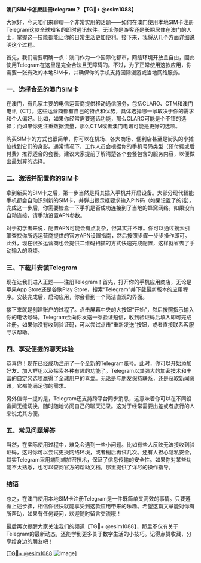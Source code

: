 **澳门SIM卡怎麽註冊telegram？【TG💪+ @esim1088】**

大家好，今天咱们来聊聊一个非常实用的话题——如何在澳门使用本地SIM卡注册Telegram这款全球知名的即时通讯软件。无论你是游客还是长期居住在澳门的人士，掌握这一技能都能让你的日常生活更加便利。接下来，我将从几个方面详细说明这个过程。

首先，我们需要明确一点：澳门作为一个国际化都市，网络环境开放且自由，因此使用Telegram在这里是完全合法且无障碍的。不过，为了正常使用这款应用，你需要一张有效的本地SIM卡，并确保你的手机支持国际漫游或当地网络服务。

### **一、选择合适的澳门SIM卡**

在澳门，有几家主要的电信运营商提供移动通信服务，包括CLARO、CTM和澳门电讯（CT）。这些运营商都有自己的特点和优势，具体选择哪一家取决于你的需求和个人偏好。比如，如果你经常需要通话功能，那么CLARO可能是个不错的选择；而如果你更注重数据流量，那么CTM或者澳门电讯可能是更好的选项。

购买SIM卡的方式也很简单，你可以在机场、各大商场、便利店甚至是街头的小摊位找到它们的身影。通常情况下，工作人员会根据你的手机号码类型（预付费或后付费）推荐适合的套餐。建议大家提前了解清楚各个套餐包含的服务内容，以便做出最划算的选择。

### **二、激活并配置你的SIM卡**

拿到新买的SIM卡之后，第一步当然是将其插入手机并开启设备。大部分现代智能手机都会自动识别新的SIM卡，并弹出提示框要求输入PIN码（如果设置了的话）。完成这一步后，你需要检查一下手机是否成功连接到了当地的蜂窝网络。如果没有自动连接，请手动设置APN参数。

对于初学者来说，配置APN可能会有点复杂，但其实并不难。你可以通过搜索引擎查找你所选运营商提供的官方APN设置指南，然后按照步骤一步步操作即可。此外，现在很多运营商也会提供二维码扫描的方式快速完成配置，这样就省去了手动输入的麻烦。

### **三、下载并安装Telegram**

现在让我们进入正题——注册Telegram！首先，打开你的手机应用商店，无论是苹果App Store还是谷歌Play Store，搜索“Telegram”并下载最新版本的应用程序。安装完成后，启动应用，你会看到一个简洁直观的界面。

接下来就是创建账户的过程了。点击屏幕中央的大按钮“开始”，然后按照指示输入你的电话号码。Telegram会向你发送一条验证短信，收到验证码后填入即可完成注册。如果你没有收到验证码，可以尝试点击“重新发送”按钮，或者直接联系客服寻求帮助。

### **四、享受便捷的聊天体验**

恭喜你！现在已经成功注册了一个全新的Telegram账号。此时，你可以开始添加好友、加入群组以及探索各种有趣的功能了。Telegram以其强大的加密技术和丰富的自定义选项赢得了全球用户的喜爱。无论是与朋友保持联系，还是获取新闻资讯，它都能满足你的需求。

另外值得一提的是，Telegram还支持跨平台同步消息，这意味着你可以在不同设备间无缝切换，随时随地访问自己的聊天记录。这对于经常需要出差或者旅行的人来说尤其方便。

### **五、常见问题解答**

当然，在实际使用过程中，难免会遇到一些小问题。比如有些人反映无法接收到验证码，这时你可以尝试更换网络环境，或者稍后再试几次。还有人担心隐私安全，其实Telegram采用端到端加密技术，保证了信息传输的安全性。如果你对某些功能不太熟悉，也可以查阅官方的帮助文档，那里提供了详尽的操作指导。

### **结语**

总之，在澳门使用本地SIM卡注册Telegram是一件既简单又高效的事情。只要遵循上述步骤，相信你很快就能享受到这款应用带来的乐趣。希望这篇文章能对你有所帮助，如果有任何疑问，欢迎随时留言交流哦！

最后再次提醒大家关注我们的频道【TG💪+ @esim1088】，那里不仅有关于Telegram的最新动态，还能学到更多关于数字生活的小技巧。记得点赞收藏，分享给身边的朋友吧！

[[TG💪+ @esim1088](https://t.me/s/esim1088) ![Image](https://i.postimg.cc/4NQfJmqS/Snipaste-2025-05-13-00-14-12.png)]